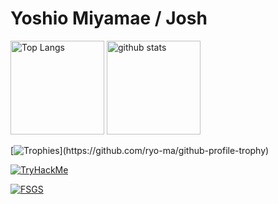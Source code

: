 Yoshio Miyamae / Josh
===

<!--
**yoshiomiyamae/yoshiomiyamae** is a ✨ _special_ ✨ repository because its `README.md` (this file) appears on your GitHub profile.

Here are some ideas to get you started:

- 🔭 I’m currently working on ...
- 🌱 I’m currently learning ...
- 👯 I’m looking to collaborate on ...
- 🤔 I’m looking for help with ...
- 💬 Ask me about ...
- 📫 How to reach me: ...
- 😄 Pronouns: ...
- ⚡ Fun fact: ...
-->

<p align="left"> 
  <img alt="Top Langs" height="150px" src="https://github-readme-stats-git-master-yoshiomiyamae.vercel.app/api/top-langs/?username=yoshiomiyamae&layout=compact&show_icons=true&theme=dracula" />
  <img alt="github stats" height="150px" src="https://github-readme-stats-git-master-yoshiomiyamae.vercel.app/api?username=yoshiomiyamae&theme=dracula&show_icons=ture" />
</p>

[![Trophies](https://github-profile-trophy.vercel.app/?username=yoshiomiyamae&theme=dracula&column=4&margin-w=15&margin-h=15&rank=-C,-B,-?)](https://github.com/ryo-ma/github-profile-trophy)

[![TryHackMe](https://tryhackme-badges.s3.amazonaws.com/yoshio.miyamae.png?1)](https://tryhackme.com/p/yoshio.miyamae)

[![FSGS](https://github-readme-stats-git-master-yoshiomiyamae.vercel.app/api/pin/?username=yoshiomiyamae&repo=fsgs&theme=dracula)](https://github.com/yoshiomiyamae/fsgs)
